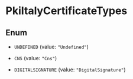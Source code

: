 

# PkiItalyCertificateTypes

## Enum


* `UNDEFINED` (value: `"Undefined"`)

* `CNS` (value: `"Cns"`)

* `DIGITALSIGNATURE` (value: `"DigitalSignature"`)



